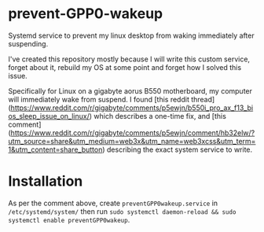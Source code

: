 # prevent-GPP0-wakeup
Systemd service to prevent my linux desktop from waking immediately after suspending.

I've created this repository mostly because I will write this custom service, forget about it, rebuild my OS at some point and forget how I solved this issue.

Specifically for Linux on a gigabyte aorus B550 motherboard, my computer will immediately wake from suspend. I found [this reddit thread] (https://www.reddit.com/r/gigabyte/comments/p5ewjn/b550i_pro_ax_f13_bios_sleep_issue_on_linux/) which describes a one-time fix, and [this comment] (https://www.reddit.com/r/gigabyte/comments/p5ewjn/comment/hb32elw/?utm_source=share&utm_medium=web3x&utm_name=web3xcss&utm_term=1&utm_content=share_button) describing the exact system service to write.

# Installation

As per the comment above, create `preventGPP0wakeup.service` in `/etc/systemd/system/` then run `sudo systemctl daemon-reload && sudo systemctl enable preventGPP0wakeup`.
